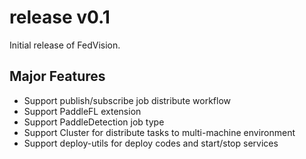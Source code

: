 # release v0.1

Initial release of FedVision.

## Major Features

* Support publish/subscribe job distribute workflow
* Support PaddleFL extension
* Support PaddleDetection job type
* Support Cluster for distribute tasks to multi-machine environment
* Support deploy-utils for deploy codes and start/stop services
